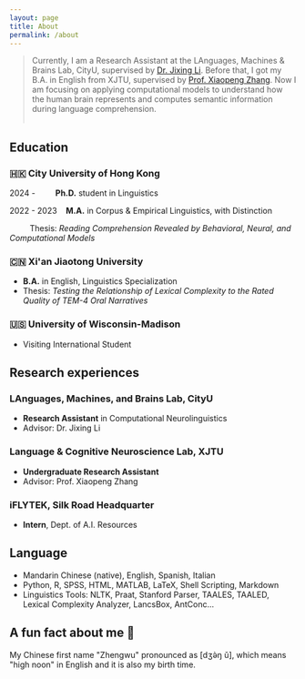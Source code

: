 ```yaml
---
layout: page
title: About
permalink: /about
---
```

> Currently, I am a Research Assistant at the LAnguages, Machines & Brains Lab, CityU, supervised by [Dr. Jixing Li](https://jixing-li.github.io/). Before that, I got my B.A. in English from XJTU, supervised by [Prof. Xiaopeng Zhang](http://gr.xjtu.edu.cn/en/web/zhangxp). Now I am focusing on applying computational models to understand how the human brain represents and computes semantic information during language comprehension.<br><br>

## Education
### 🇭🇰 City University of Hong Kong
2024 - &nbsp;&nbsp;&nbsp;&nbsp;&nbsp;&nbsp;&nbsp;&nbsp;__Ph.D.__ student in Linguistics

2022 - 2023 &nbsp;&nbsp; __M.A.__ in Corpus & Empirical Linguistics, with Distinction

&nbsp;&nbsp;&nbsp;&nbsp;&nbsp;&nbsp;&nbsp;&nbsp; Thesis: _Reading Comprehension Revealed by Behavioral, Neural, and Computational Models_

### 🇨🇳 Xi'an Jiaotong University
- __B.A.__ in English, Linguistics Specialization
- Thesis: _Testing the Relationship of Lexical Complexity to the Rated Quality of TEM-4 Oral Narratives_

### 🇺🇸 University of Wisconsin-Madison
- Visiting International Student

## Research experiences
### LAnguages, Machines, and Brains Lab, CityU
- __Research Assistant__ in Computational Neurolinguistics
- Advisor: Dr. Jixing Li

### Language & Cognitive Neuroscience Lab, XJTU
- __Undergraduate Research Assistant__
- Advisor: Prof. Xiaopeng Zhang

### iFLYTEK, Silk Road Headquarter
- __Intern__, Dept. of A.I. Resources

## Language
- Mandarin Chinese (native), English, Spanish, Italian
- Python, R, SPSS, HTML, MATLAB, LaTeX, Shell Scripting, Markdown
- Linguistics Tools: NLTK, Praat, Stanford Parser, TAALES, TAALED, Lexical Complexity Analyzer, LancsBox, AntConc...

## A fun fact about me 🥳
My Chinese first name "Zhengwu" pronounced as [dʒə̀ŋ ǔ], which means "high noon" in English and it is also my birth time.  

